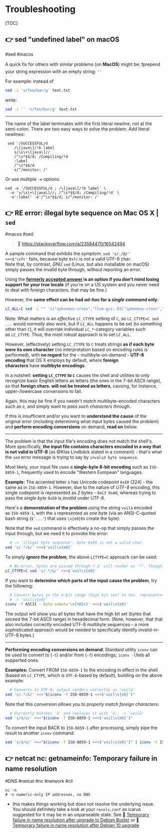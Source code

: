# Troubleshooting

[TOC]



## 👉 sed "undefined label" on macOS
#sed #macos 
 
A quick fix for others with similar problems (on **MacOS**) might be: ❗prepend your string expression with an empty string: `''`

For example: instead of
```bash
sed -i 's/foo/bar/g' text.txt
```

write:
```bash
sed -i '' 's/foo/bar/g' text.txt
```

---
The name of the label terminates with the first literal newline, not at the semi-colon. There are two easy ways to solve the problem. Add literal newlines:
``` shell
 sed '/SUCCESSFUL/d 
    /\[java\]/!b label
    s/\s\+\[java\]//
    /^\s*$$/d; /Compiling/!d
    :label
    /^\s*$$/d
    s/^/monitor: /'
```

Or use multiple `-e` options:
``` shell
sed -e '/SUCCESSFUL/d ; /\[java\]/!b label' \
  -e 's/\s\+\[java\]//; /^\s*$$/d; /Compiling/!d' \
  -e':label' -e'/^\s*$$/d; s/^/monitor: /'
```



[sed "undefined label" on MacOS]: https://stackoverflow.com/questions/12272065/sed-undefined-label-on-macos



## 👉 RE error: illegal byte sequence on Mac OS X | `sed`
#macos #sed

> 🔗 https://stackoverflow.com/a/23584470/16542494

A sample command that exhibits the symptom: `sed 's/./@/' <<<$'\xfc'` fails, because byte `0xfc` is not a valid UTF-8 char.  
Note that, by contrast, _GNU_ `sed` (Linux, but also installable on macOS) simply passes the invalid byte through, without reporting an error.

Using the **[formerly accepted answer](https://stackoverflow.com/a/19770395/45375) is an option if you don't mind losing support for your true locale** (if you're on a US system and you never need to deal with foreign characters, that may be fine.)

However, the **same effect can be had _ad-hoc_ for a _single command_ only**:
```bash
LC_ALL=C sed -i "" 's|"iphoneos-cross","llvm-gcc:-O3|"iphoneos-cross","clang:-Os|g' Configure
```

Note: What matters is an _effective_ `LC_CTYPE` setting of `C`, so `LC_CTYPE=C sed ...` would _normally_ also work, but if `LC_ALL` happens to be set (to something other than `C`), it will override individual `LC_*`-category variables such as `LC_CTYPE`. Thus, the most robust approach is to set `LC_ALL`.

However, (effectively) setting `LC_CTYPE` to `C` treats strings **as if each byte were its own character** (_no_ interpretation based on encoding rules is performed), with **no regard** for the - multibyte-on-demand - **UTF-8 encoding** that OS X employs by default, where **foreign characters** have **multibyte encodings**.

In a nutshell: **setting `LC_CTYPE` to `C`** causes the shell and utilities to only recognize basic English letters as letters (the ones in the 7-bit ASCII range), so that **foreign chars. will not be treated as letters**, causing, for instance, upper-/lowercase conversions to fail.

Again, this may be fine if you needn't _match_ multibyte-encoded characters such as `é`, and simply want to _pass such characters through_.

If this is insufficient and/or you want to **understand the cause** of the original error (including determining what input bytes caused the problem) and **perform encoding conversions** on demand, **read on** below.

---
The problem is that the input file's encoding does not match the shell's.  
More specifically, **the input file contains characters encoded in a way that is not valid in UTF-8** (as @Klas Lindbäck stated in a comment) - that's what the `sed` error message is trying to say by `invalid byte sequence`.

Most likely, your input file uses a **single-byte 8-bit encoding** such as `ISO-8859-1`, frequently used to encode "Western European" languages.

**Example:**
The accented letter `à` has Unicode codepoint `0xE0` (224) - the same as in `ISO-8859-1`. However, due to the nature of _UTF-8_ encoding, this single codepoint is represented as _2_ bytes - `0xC3 0xA0`, whereas trying to pass the _single byte_ `0xE0` is _invalid_ under UTF-8.

Here's a **demonstration of the problem** using the string `voilà` encoded as `ISO-8859-1`, with the `à` represented as _one_ byte (via an ANSI-C-quoted bash string (`$'...'`) that uses `\x{e0}`to create the byte):

Note that the `sed` command is effectively a no-op that simply passes the input through, but we need it to provoke the error:
```bash
  # -> 'illegal byte sequence': byte 0xE0 is not a valid char.
sed 's/.*/&/' <<<$'voil\x{e0}'
```

To simply **_ignore_ the problem**, the above `LCTYPE=C` approach can be used:
```bash
  # No error, bytes are passed through ('á' will render as '?', though).
LC_CTYPE=C sed 's/.*/&/' <<<$'voil\x{e0}'
```

If you want to **determine which parts of the input cause the problem**, try the following:
```bash
  # Convert bytes in the 8-bit range (high bit set) to hex. representation.
  # -> 'voil\x{e0}'
iconv -f ASCII --byte-subst='\x{%02x}' <<<$'voil\x{e0}'
```

The output will show you all bytes that have the high bit set (bytes that exceed the 7-bit ASCII range) in hexadecimal form. (Note, however, that that also includes correctly encoded UTF-8 multibyte sequences - a more sophisticated approach would be needed to specifically identify invalid-in-UTF-8 bytes.)

---
**Performing encoding conversions on demand**:
Standard utility `iconv` can be used to convert to (`-t`) and/or from (`-f`) encodings; `iconv -l`lists all supported ones.

**Examples:**
Convert FROM `ISO-8859-1` to the encoding in effect in the shell (based on `LC_CTYPE`, which is `UTF-8`-based by default), building on the above example:
```bash
  # Converts to UTF-8; output renders correctly as 'voilà'
sed 's/.*/&/' <<<"$(iconv -f ISO-8859-1 <<<$'voil\x{e0}')"
```

Note that this _conversion allows you to properly match foreign characters_:
```bash
  # Correctly matches 'à' and replaces it with 'ü': -> 'voilü'
sed 's/à/ü/' <<<"$(iconv -f ISO-8859-1 <<<$'voil\x{e0}')"
```

To convert the input BACK to `ISO-8859-1` after processing, simply pipe the result to another `iconv` command:
```bash
sed 's/à/ü/' <<<"$(iconv -f ISO-8859-1 <<<$'voil\x{e0}')" | iconv -t ISO-8859-1
```

[RE error: illegal byte sequence on Mac OS X]: https://stackoverflow.com/questions/19242275/re-error-illegal-byte-sequence-on-mac-os-x



## 👉 netcat nc: getnameinfo: Temporary failure in name resolution
#DNS #netcat #nc #network #cli 

```shell
nc -n
# -n numeric-only IP addresses, no DNS
```
- this makes things working but does not resolve the underlying issue. You should definitely take a look at your `resolv.conf` as icarus suggested for it may be in an unparseable state. See 🔗 [Temporary failure in name resolution after upgrade to Debian Buster](https://unix.stackexchange.com/questions/537035/temporary-failure-in-name-resolution-after-upgrade-to-debian-buster) or 🔗 [Temporary failure in name resolution after Debian 10 upgrade](https://unix.stackexchange.com/questions/608436/temporary-failure-in-name-resolution-after-debian-10-upgrade)


[netcat nc: getnameinfo: Temporary failure in name resolution]: https://unix.stackexchange.com/questions/592086/netcat-nc-getnameinfo-temporary-failure-in-name-resolution